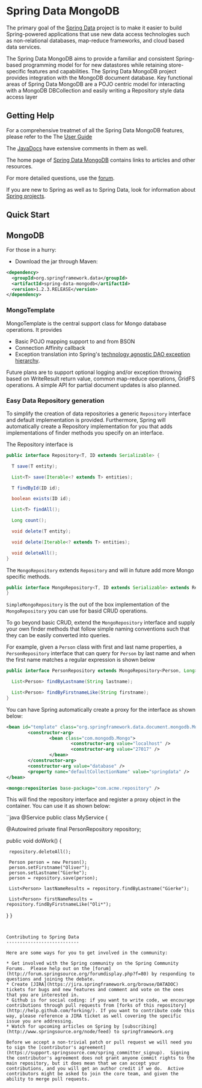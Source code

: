 Spring Data MongoDB
======================

The primary goal of the [Spring Data](http://www.springsource.org/spring-data) project is to make it easier to build Spring-powered applications that use new data access technologies such as non-relational databases, map-reduce frameworks, and cloud based data services.

The Spring Data MongoDB aims to provide a familiar and consistent Spring-based programming model for for new datastores while retaining store-specific features and capabilities. The Spring Data MongoDB project provides integration with the MongoDB document database. Key functional areas of Spring Data MongoDB are a POJO centric model for interacting with a MongoDB DBCollection and easily writing a Repository style data access layer

Getting Help
------------

For a comprehensive treatmet of all the Spring Data MongoDB features, please refer to the The [User Guide](http://static.springsource.org/spring-data/data-mongodb/docs/current/reference/html/) 

The [JavaDocs](http://static.springsource.org/spring-data/data-mongodb/docs/current/api/) have extensive comments in them as well.

The home page of [Spring Data MongoDB](http://www.springsource.org/spring-data/mongodb) contains links to articles and other resources.

For more detailed questions, use the [forum](http://forum.springsource.org/forumdisplay.php?f=80). 

If you are new to Spring as well as to Spring Data, look for information about [Spring projects](http://www.springsource.org/projects). 


Quick Start
-----------

## MongoDB

For those in a hurry:


* Download the jar through Maven:

```xml
<dependency>
  <groupId>org.springframework.data</groupId>
  <artifactId>spring-data-mongodb</artifactId>
  <version>1.2.3.RELEASE</version>
</dependency>
```

### MongoTemplate
MongoTemplate is the central support class for Mongo database operations.  It provides

* Basic POJO mapping support to and from BSON
* Connection Affinity callback
* Exception translation into Spring's [technology agnostic DAO exception hierarchy](http://static.springsource.org/spring/docs/3.0.x/spring-framework-reference/html/dao.html#dao-exceptions).

Future plans are to support optional logging and/or exception throwing based on WriteResult return value, common map-reduce operations, GridFS operations.  A simple API for partial document updates is also planned.

### Easy Data Repository generation

To simplify the creation of data repositories a generic `Repository` interface and default implementation is provided.  Furthermore, Spring will automatically create a Repository implementation for you that adds implementations of finder methods you specify on an interface.  

The Repository interface is

```java
public interface Repository<T, ID extends Serializable> { 

  T save(T entity);

  List<T> save(Iterable<? extends T> entities);

  T findById(ID id);

  boolean exists(ID id);

  List<T> findAll();

  Long count();

  void delete(T entity);

  void delete(Iterable<? extends T> entities);

  void deleteAll();
}
```


The `MongoRepository` extends `Repository` and will in future add more Mongo specific methods.

```java
public interface MongoRepository<T, ID extends Serializable> extends Repository<T, ID> {
}
```

`SimpleMongoRepository` is the out of the box implementation of the `MongoRepository` you can use for basid CRUD operations.  

To go beyond basic CRUD, extend the `MongoRepository` interface and supply your own finder methods that follow simple naming conventions such that they can be easily converted into queries.  

For example, given a `Person` class with first and last name properties, a `PersonRepository` interface that can query for `Person` by last name and when the first name matches a regular expression is shown below

```java
public interface PersonRepository extends MongoRepository<Person, Long> {

  List<Person> findByLastname(String lastname);

  List<Person> findByFirstnameLike(String firstname);
}
```

You can have Spring automatically create a proxy for the interface as shown below:

```xml
<bean id="template" class="org.springframework.data.document.mongodb.MongoTemplate">
        <constructor-arg>
                <bean class="com.mongodb.Mongo">
                        <constructor-arg value="localhost" />
                        <constructor-arg value="27017" />
                </bean>
        </constructor-arg>
        <constructor-arg value="database" />
        <property name="defaultCollectionName" value="springdata" />
</bean>

<mongo:repositories base-package="com.acme.repository" />
```

This will find the repository interface and register a proxy object in the container.  You can use it as shown below:

``java
@Service
public class MyService {

  @Autowired
  private final PersonRepository repository;

  public void doWork() {

     repository.deleteAll();

     Person person = new Person();
     person.setFirstname("Oliver");
     person.setLastname("Gierke");
     person = repository.save(person);

     List<Person> lastNameResults = repository.findByLastname("Gierke");

     List<Person> firstNameResults = repository.findByFirstnameLike("Oli*");

 }
}
```


Contributing to Spring Data
---------------------------

Here are some ways for you to get involved in the community:

* Get involved with the Spring community on the Spring Community Forums.  Please help out on the [forum](http://forum.springsource.org/forumdisplay.php?f=80) by responding to questions and joining the debate.
* Create [JIRA](https://jira.springframework.org/browse/DATADOC) tickets for bugs and new features and comment and vote on the ones that you are interested in.  
* Github is for social coding: if you want to write code, we encourage contributions through pull requests from [forks of this repository](http://help.github.com/forking/). If you want to contribute code this way, please reference a JIRA ticket as well covering the specific issue you are addressing.
* Watch for upcoming articles on Spring by [subscribing](http://www.springsource.org/node/feed) to springframework.org

Before we accept a non-trivial patch or pull request we will need you to sign the [contributor's agreement](https://support.springsource.com/spring_committer_signup).  Signing the contributor's agreement does not grant anyone commit rights to the main repository, but it does mean that we can accept your contributions, and you will get an author credit if we do.  Active contributors might be asked to join the core team, and given the ability to merge pull requests.
